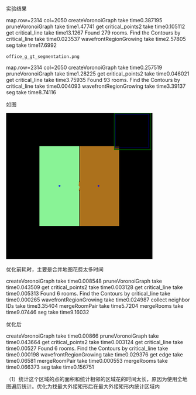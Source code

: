 

实验结果

map.row=2314 col=2050
createVoronoiGraph take time0.387195
pruneVoronoiGraph take time1.47741
get critical_points2 take time0.105112
get critical_line take time13.1267
Found 279 rooms.
Find the Contours by critical_line take time0.023537
wavefrontRegionGrowing take time2.57805
seg take time17.6992



```
office_g_gt_segmentation.png
```

map.row=2314 col=2050
createVoronoiGraph take time0.257519
pruneVoronoiGraph take time1.28225
get critical_points2 take time0.046021
get critical_line take time3.75935
Found 93 rooms.
Find the Contours by critical_line take time0.004093
wavefrontRegionGrowing take time3.39137
seg take time8.74116







如图

![final_merge_seg](./final_merge_seg.png)

优化前耗时，主要是合并地图花费太多时间

createVoronoiGraph take time0.008548
pruneVoronoiGraph take time0.043509
get critical_points2 take time0.003128
get critical_line take time0.005313
Found 6 rooms.
Find the Contours by critical_line take time0.000265
wavefrontRegionGrowing take time0.024987
collect neighbor IDs take time3.35404
mergeRoomPair take time5.7204
mergeRooms take time9.07446
seg take time9.16032



优化后

createVoronoiGraph take time0.00866
pruneVoronoiGraph take time0.043664
get critical_points2 take time0.003124
get critical_line take time0.00527
Found 6 rooms.
Find the Contours by critical_line take time0.000198
wavefrontRegionGrowing take time0.029376
get edge take time0.06581
mergeRoomPair take time0.000553
mergeRooms take time0.066373
seg take time0.156751

（1）统计这个区域的点的面积和统计相邻的区域花的时间太长，原因为使用全地图遍历统计。优化为找最大外接矩形后在最大外接矩形内统计区域内









